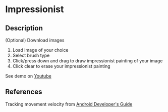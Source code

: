 # Impressionist

## Description
(Optional) Download images

1. Load image of your choice
2. Select brush type
3. Click/press down and drag to draw impressionist painting of your image
4. Click clear to erase your impressionist painting

See demo on [Youtube](https://www.youtube.com/watch?v=5vvQJ_RjeQU)

## References
Tracking movement velocity from [Android Developer's Guide](https://developer.android.com/training/gestures/movement.html)
